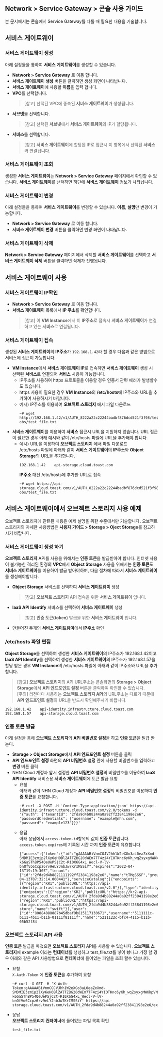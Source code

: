 ## Network > Service Gateway > 콘솔 사용 가이드

본 문서에서는 콘솔에서 Service Gateway를 다룰 때 필요한 내용을 기술합니다.

## 서비스 게이트웨이

### 서비스 게이트웨이 생성
아래 설정들을 통하여 **서비스 게이트웨이**를 생성할 수 있습니다.
* **Network > Service Gateway** 로 이동 합니다.
* **서비스 게이트웨이 생성** 버튼을 클릭하면 생성 화면이 나타납니다.
* **서비스 게이트웨이**에 사용할 **이름**을 입력 합니다.
* **VPC**를 선택합니다.
  > [참고] 선택된 VPC에 종속된 **서비스 게이트웨이**가 생성됩니다.
* **서브넷**을 선택합니다.
  > [참고] 선택된 **서브넷**에서 **서비스 게이트웨이**의 IP가 할당됩니다.
* **서비스**를 선택합니다.
  > [참고] **서비스 게이트웨이**에 할당된 IP로 접근시 이 항목에서 선택된 **서비스**와 연결됩니다.

### 서비스 게이트웨이 조회
생성한 **서비스 게이트웨이**는 **Network > Service Gateway** 페이지에서 확인할 수 있습니다. **서비스 게이트웨이**를 선택하면 하단에 **서비스 게이트웨이** 정보가 나타납니다.

### 서비스 게이트웨이 변경
아래 설정들을 통하여 **서비스 게이트웨이**를 변경할 수 있습니다. **이름**, **설명**만 변경이 가능합니다.
* **Network > Service Gateway** 로 이동 합니다.
* **서비스 게이트웨이 변경** 버튼을 클릭하면 변경 화면이 나타납니다.

### 서비스 게이트웨이 삭제
**Network > Service Gateway** 페이지에서 삭제할 **서비스 게이트웨이**를 선택하고 **서비스 게이트웨이 삭제** 버튼을 클릭하면 삭제가 진행됩니다.

## 서비스 게이트웨이 사용
### 서비스 게이트웨이 IP확인
* **Network > Service Gateway** 로 이동 합니다.
* **서비스 게이트웨이** 목록에서 **IP 주소**를 확인합니다.
  > [참고] 이 **VM Instance**에서 이 **IP주소**로 접속시 **서비스 게이트웨이**가 연결하고 있는 **서비스**로 연결됩니다.
### 서비스 게이트웨이 접속
생성된 **서비스 게이트웨이**의 **IP주소**가 `192.168.1.42`라 할 경우 다음과 같은 방법으로 서비스에 접근이 가능합니다.
* **VM Instance**에서 **서비스 게이트웨이 IP**로 접속하면 **서비스 게이트웨이** 생성 시 선택된 **서비스**로 연결되어 **서비스** 사용이 가능합니다.
    * IP주소를 사용하여 https 프로토콜을 이용할 경우 인증서 관련 에러가 발생할수도 있습니다.
    * https 사용이 필요한 경우 **VM Instance**의 **/etc/hosts**에 IP주소와 URL을 추가하여 사용하시기 바랍니다.
    * 예시) IP주소를 이용하여 **오브젝트 스토리지** 에서 파일 다운로드
        ```
        ~# wget http://192.168.1.42/v1/AUTH_8222a22c22244badbf876dcd521f3f98/test-obs/test_file.txt
        ```
* **서비스 게이트웨이**를 이용하여 **서비스** 접근시 URL을 지원하지 않습니다. URL 접근이 필요한 경우 아래 예시와 같이 /etc/hosts 파일에 URL을 추가해야 합니다.
    * 예시) URL을 이용하여 **오브젝트 스토리지** 에서 파일 다운로드<br>
      /etc/hosts 파일에 아래와 같이 **서비스 게이트웨이**의 **IP주소**와 **Object Storage**의 URL을 추가합니다.
      ```
      192.168.1.42    api-storage.cloud.toast.com
      ```
      **IP주소** 대신 /etc/hosts에 추가한 URL로 접속
      ```
      ~# wget https://api-storage.cloud.toast.com/v1/AUTH_8222a22c22244badbf876dcd521f3f98/test-obs/test_file.txt
      ```
      
## 서비스 게이트웨이에서 오브젝트 스토리지 사용 예제
오브젝트 스토리지에 관련된 내용은 예제 설명을 위한 수준에서만 기술합니다. 오브젝트 스토리지의 자세한 사용방법은 **사용자 가이드 > Storage > Oject Storage**를 참고하시기 바랍니다.
### 서비스 게이트웨이 생성 하기
**오브젝트 스토리지** API를 사용을 위해서는 **인증 토큰**을 발급받아야 합니다. 인터넷 사용이 불가능한 격리된 환경의 **VPC**에서 **Object Storage** 사용을 위해서는 **인증 토큰**도 **서비스 게이트웨이**를 이용하여 발급 받아야하며, 다음 절차에 따라서 **서비스 게이트웨이**를 생성해야합니다.
* **Object Storage** 서비스를 선택하여 **서비스 게이트웨이** 생성
  > [참고] **오브젝트 스토리지** API 접속을 위한 **서비스 게이트웨이** 입니다.
* **IaaS API Identify** 서비스를 선택하여 **서비스 게이트웨이** 생성
  > [참고] **인증 토큰(token)** 발급을 위한 **서비스 게이트웨이** 입니다.
* 만들어진 두개의 **서비스 게이트웨이**에서 **IP주소** 확인

### /etc/hosts 파일 편집
**Object Storage**를 선택하여 생성한 **서비스 게이트웨이**의 IP주소가 192.168.1.42이고 **IaaS API Identify**를 선택하여 생성한 **서비스 게이트웨이**의 IP주소가 192.168.1.57을 할당 받은 경우 **VM Instance**의 /etc/hosts 파일에 아래와 같이 IP주소와 URL을 추가합니다.
> [참고] **오브젝트 스토리지**의 API URL주소는 콘솔화면의 **Storage > Object Storage**에서 **API 엔드포인트 설정** 버튼을 클릭하여 확인할 수 있습니다.<br>
> [주의] 리전마다 사용하는 **오브젝트 스토리지 API**의 URL주소는 다르기 때문에 **API 엔드포인트 설정**의 URL을 반드시 확인해주시기 바랍니다.
```
192.168.1.42	api-identity.infrastructure.cloud.toast.com
192.168.1.57	api-storage.cloud.toast.com
```

### 인증 토큰 발급
아래 설정을 통해 **오브젝트 스토리지**의 **API 비밀번호 설정**을 하고 **인증 토큰**을 발급 받는다.
* **Storage > Object Storage**에서 **API 엔드포인트 설정** 버튼을 클릭
* **API 엔드포인트 설정** 화면의 **API 비밀번호 설정** 란에 사용할 비밀번호를 입력하고 **변경** 버튼 클릭
* NHN Cloud 계정과 앞서 설정한 **API 비밀번호 설정**의 비밀번호를 이용하여 **IaaS API Identify** 서비스용 **서비스 게이트웨이**에 토큰 발급 요청
    * 요청<br>
      아래와 같이 NHN Cloud 계정과 **API 비밀번호 설정**의 비밀번호를 이용하여 **인증 토큰**을 요청합니다.
      ```
      ~# curl -X POST -H 'Content-Type:application/json' https://api-identity.infrastructure.cloud.toast.com/v2.0/tokens -d '{"auth": {"tenantId": "2fda9d4b88244a0a92ff23841198e2e6", "passwordCredentials": {"username": "example@nhn.com", "password": "example123"}}}'
      ```
    * 응답<br>
      아래 응답에서 `access.token.id`항목의 값이 **인증 토큰**입니다. `access.token.expires`에 기록된 시간 까지 **인증 토큰**이 유효합니다.
      ```
      {"access":{"token":{"id":"gAAAAABiVnmCOJVJhh1W2eXGo3aL0eaZxXmd-SMDMIE3zmip2lXy6eH0BlZAlTZBG20dWEm7TF4zi4YIOTKnc6yKh_wqZsyxgMWKkpVNShzE-k6GaSThBP54QeUePSjC2t-R10X6G4xL_Wecl-V-lV-bnOfVo6Ccpz6rv9eLYJnbJw7KrIMSSiY","expires":"2022-04-13T19:19:30Z","tenant":{"id":"2fda9d4b8821111192ff23841198e2e6","name":"tTMgSSSF","groupId":"XXj2zkH7777modGU","description":"","enabled":true,"project_domain":"NORMAL","swift":true},"issued_at":"2022-04-13T07:32:14.000441"},"serviceCatalog":[{"endpoints":[{"region":"KR1","publicURL":"https://api-identity.infrastructure.cloud.toast.com/v2.0"}],"type":"identity","name":"keystone"},{"endpoints":[{"region":"KR2","publicURL":"https://kr2-api-storage.cloud.toast.com/v1/AUTH_2fda9d4b88244a0a92ff23841198e2e6"},{"region":"KR1","publicURL":"https://api-storage.cloud.toast.com/v1/AUTH_2fda9d4b88244a0a92ff23841198e2e6"}],"type":"object-store","name":"swift"}],"user":{"id":"80884888887b45dbaf9b815117130671","username":"5111111c-b111-4b11-b11b-01111f81111f","name":"5211122c-bfc4-4115-b11b-05b52f84
      ```
      
### 오브젝트 스토리지 API 사용
**인증 토큰** 발급을 마쳤으면 **오브젝트 스토리지** API를 사용할 수 있습니다. **오브젝트 스토리지**에 example 이라는 **컨테이너**를 생성하고 test_file.txt를 넣어 놨다고 가정 할 경우 아래와 같은 API 사용방법으로 **컨테이너**에 들어있는 파일을 조회 할수 있습니다.
* 요청<br>
  `X-Auth-Token` 에 **인증 토큰**을 추가하여 요청
  ```
  ~# curl -X GET -H 'X-Auth-Token:gAAAAABiVnmCOJVJhh1W2eXGo3aL0eaZxXmd-SMDMIE3zmip2lXy6eH0BlZAlTZBG20dWEm7TF4zi4YIOTKnc6yKh_wqZsyxgMWKkpVNShzE-k6GaSThBP54QeUePSjC2t-R10X6G4xL_Wecl-V-lV-bnOfVo6Ccpz6rv9eLYJnbJw7KrIMSSiY' https://api-storage.cloud.toast.com/v1/AUTH_2fda9d4b88244a0a92ff23841198e2e6/example
  ```
* 응답<br>
  **오브젝트 스토리지 컨터이너**에 들어있는 파일 목록 확인
  ```
  test_file.txt
  ```
